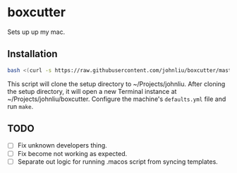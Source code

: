 boxcutter
=========

Sets up up my mac.

Installation
------------

```sh
bash <(curl -s https://raw.githubusercontent.com/johnliu/boxcutter/master/bootstrap.sh)
```

This script will clone the setup directory to ~/Projects/johnliu. After cloning the setup directory,
it will open a new Terminal instance at ~/Projects/johnliu/boxcutter. Configure the machine's 
`defaults.yml` file and run `make`.

TODO
----

- [ ] Fix unknown developers thing.
- [ ] Fix become not working as expected.
- [ ] Separate out logic for running .macos script from syncing templates.
